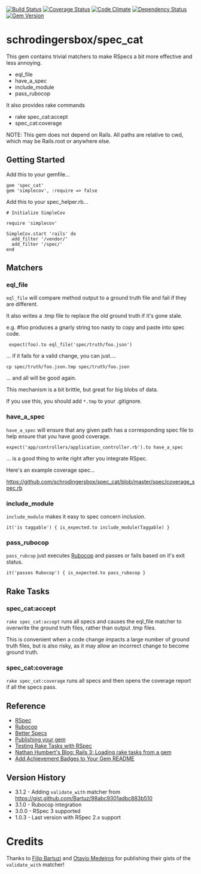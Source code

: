 [![Build Status](https://travis-ci.org/schrodingersbox/spec_cat.svg?branch=master)](https://travis-ci.org/schrodingersbox/spec_cat)
[![Coverage Status](https://coveralls.io/repos/schrodingersbox/spec_cat/badge.png?branch=master)](https://coveralls.io/r/schrodingersbox/spec_cat?branch=master)
[![Code Climate](https://codeclimate.com/github/schrodingersbox/spec_cat.png)](https://codeclimate.com/github/schrodingersbox/spec_cat)
[![Dependency Status](https://gemnasium.com/schrodingersbox/spec_cat.png)](https://gemnasium.com/schrodingersbox/spec_cat)
[![Gem Version](https://badge.fury.io/rb/spec_cat.png)](http://badge.fury.io/rb/spec_cat)

# schrodingersbox/spec_cat

This gem contains trivial matchers to make RSpecs a bit more effective and less annoying.

 * eql_file
 * have_a_spec
 * include_module
 * pass_rubocop

It also provides rake commands

 * rake spec_cat:accept
 * spec_cat:coverage

 NOTE: This gem does not depend on Rails.  All paths are relative to cwd, which
 may be Rails.root or anywhere else.

## Getting Started

Add this to your gemfile...

    gem 'spec_cat'
    gem 'simplecov', :require => false
     
Add this to your spec_helper.rb...

    # Initialize SimpleCov
    
    require 'simplecov'
    
    SimpleCov.start 'rails' do
      add_filter '/vendor/'
      add_filter '/spec/'
    end


## Matchers

### eql_file

`eql_file` will compare method output to a ground truth file and fail if they
are different.

It also writes a .tmp file to replace the old ground truth if it's gone stale.

e.g.  #foo produces a gnarly string too nasty to copy and paste into spec code.

     expect(foo).to eql_file('spec/truth/foo.json')

... if it fails for a valid change, you can just....

    cp spec/truth/foo.json.tmp spec/truth/foo.json

... and all will be good again.

This mechanism is a bit brittle, but great for big blobs of data.

If you use this, you should add `*.tmp` to your .gitignore.

### have_a_spec

`have_a_spec` will ensure that any given path has a corresponding spec file to
help ensure that you have good coverage.

    expect('app/controllers/application_controller.rb').to have_a_spec

... is a good thing to write right after you integrate RSpec.

Here's an example coverage spec...

<https://github.com/schrodingersbox/spec_cat/blob/master/spec/coverage_spec.rb>

### include_module

`include_module` makes it easy to spec concern inclusion.

    it('is taggable') { is_expected.to include_module(Taggable) }

### pass_rubocop

`pass_rubcop` just executes [Rubocop](http://batsov.com/rubocop/) and passes or fails 
based on it's exit status.

    it('passes Rubocop') { is_expected.to pass_rubocop }

## Rake Tasks

### spec_cat:accept

`rake spec_cat:accept` runs all specs and causes the eql_file matcher to overwrite
the ground truth files, rather than output .tmp files.

This is convenient when a code change impacts a large number of ground truth files,
but is also risky, as it may allow an incorrect change to become ground truth.

### spec_cat:coverage

`rake spec_cat:coverage` runs all specs and then opens the coverage report if all the
specs pass.

## Reference

 * [RSpec](https://github.com/rspec/rspec)
 * [Rubocop](http://batsov.com/rubocop/)
 * [Better Specs](http://betterspecs.org)
 * [Publishing your gem](http://guides.rubygems.org/publishing/)
 * [Testing Rake Tasks with RSpec](http://www.philsergi.com/2009/02/testing-rake-tasks-with-rspec.html)
 * [Nathan Humbert's Blog: Rails 3: Loading rake tasks from a gem](http://blog.nathanhumbert.com/2010/02/rails-3-loading-rake-tasks-from-gem.html)
 * [Add Achievement Badges to Your Gem README](http://elgalu.github.io/2013/add-achievement-badges-to-your-gem-readme/)

## Version History

 * 3.1.2 - Adding `validate_with` matcher from https://gist.github.com/Bartuz/98abc9301adbc883b510
 * 3.1.0 - Rubocop integration
 * 3.0.0 - RSpec 3 supported
 * 1.0.3 - Last version with RSpec 2.x support
 
 # Credits
 
 Thanks to [Filip Bartuzi](https://github.com/Bartuz) and [Otavio Medeiros](https://github.com/otaviomedeiros)
 for publishing their gists of the `validate_with` matcher! 



